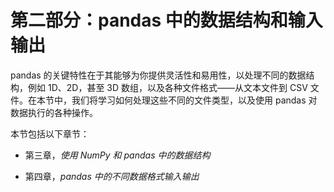 # 第二部分：pandas 中的数据结构和输入输出

pandas 的关键特性在于其能够为你提供灵活性和易用性，以处理不同的数据结构，例如 1D、2D，甚至 3D 数组，以及各种文件格式——从文本文件到 CSV 文件。在本节中，我们将学习如何处理这些不同的文件类型，以及使用 pandas 对数据执行的各种操作。

本节包括以下章节：

+   第三章，*使用 NumPy 和 pandas 中的数据结构*

+   第四章，*pandas 中的不同数据格式输入输出*
